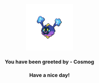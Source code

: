 <p align="center">
            <img src="https://raw.githubusercontent.com/PokeAPI/sprites/master/sprites/pokemon/789.png" width="150" height="150">
          </p>
          <h3 align="center">You have been greeted by - <b>Cosmog</b></h3>
          <h3 align="center">Have a nice day!</h3>
        